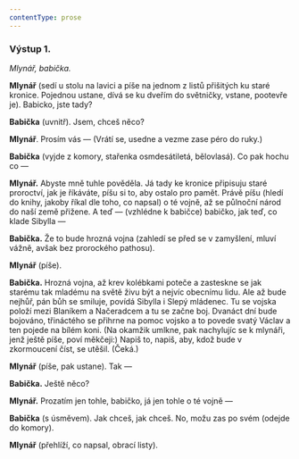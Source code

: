 ```yaml
---
contentType: prose
---
```


### Výstup 1.

_Mlynář, babička._  

**Mlynář** (sedí u stolu na lavici a píše na jednom z listů přišitých ku staré kronice. Pojednou ustane, dívá se ku dveřím do světničky, vstane, pootevře je). Babicko, jste tady?

**Babička** (uvnitř). Jsem, chceš něco? 

**Mlynář**. Prosím vás — (Vrátí se, usedne a vezme zase péro do ruky.)

**Babička** (vyjde z komory, stařenka osmdesátiletá, bělovlasá). Co pak hochu co —

**Mlynář.** Abyste mně tuhle pověděla. Já tady ke kronice připisuju staré proroctví, jak je říkáváte, píšu si to, aby ostalo pro pamět. Právě píšu (hledí do knihy, jakoby říkal dle toho, co napsal) o té vojně, až se půlnoční národ do naší země přižene. A teď — (vzhlédne k babičce) babičko, jak teď, co klade Sibylla —

**Babička.** Že to bude hrozná vojna (zahledí se před se v zamyšlení, mluví vážně, avšak bez prorockého pathosu).

**Mlynář** (píše).

**Babička.** Hrozná vojna, až krev kolébkami poteče a zasteskne se jak starému tak mladému na světě živu být a nejvíc obecnímu lidu. Ale až bude nejhůř, pán bůh se smiluje, povídá Sibylla i Slepý mládenec. Tu se vojska položí mezi Blaníkem a Načeradcem a tu se začne boj. Dvanáct dní bude bojováno, třináctého se přihrne na pomoc vojsko a to povede svatý Václav a ten pojede na bílém koni. (Na okamžik umlkne, pak nachylujíc se k mlynáři, jenž ještě píše, poví měkčeji:) Napiš to, napiš, aby, kdož bude v zkormoucení číst, se utěšil. (Čeká.)

**Mlynář** (píše, pak ustane). Tak —

**Babička.** Ještě něco?

**Mlynář.** Prozatím jen tohle, babičko, já jen tohle o té vojně —

**Babička** (s úsměvem). Jak chceš, jak chceš. No, možu zas po svém (odejde do komory).

**Mlynář** (přehlíží, co napsal, obrací listy).
